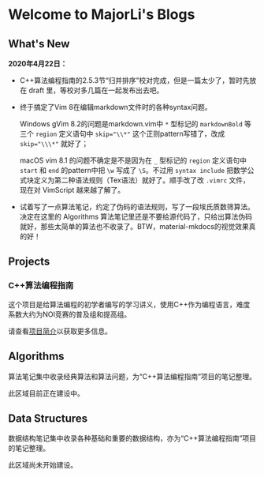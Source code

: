 # Welcome to MajorLi's Blogs

## What's New

**2020年4月22日：**

- C++算法编程指南的2.5.3节“归并排序”校对完成，但是一篇太少了，暂时先放在 draft 里，等校对多几篇在一起发布出去吧。
- 终于搞定了Vim 8在编辑markdown文件时的各种syntax问题。

    Windows gVim 8.2的问题是markdown.vim中 ``*`` 型标记的 ``markdownBold`` 等三个 ``region`` 定义语句中 ``skip="\\*"`` 这个正则pattern写错了，改成 ``skip="\\\*"`` 就好了；

    macOS vim 8.1 的问题不确定是不是因为在 ``_`` 型标记的 ``region`` 定义语句中 ``start`` 和 ``end`` 的pattern中把 ``\w`` 写成了 ``\S``。不过用 ``syntax include`` 把数学公式块定义为第二种语法规则（Tex语法）就好了。顺手改了改 ``.vimrc`` 文件，现在对 VimScript 越来越了解了。

- 试着写了一点算法笔记，约定了伪码的语法规则，写了一段埃氏质数筛算法。决定在这里的 Algorithms 算法笔记里还是不要给源代码了，只给出算法伪码就好，那些太简单的算法也不收录了。BTW，material-mkdocs的视觉效果真的好！

## Projects


### C++算法编程指南

这个项目是给算法编程的初学者编写的学习讲义，使用C++作为编程语言，难度系数大约为NOI竞赛的普及组和提高组。

请查看[项目简介](projects/algo_guide.md)以获取更多信息。

## Algorithms

算法笔记集中收录经典算法和算法问题，为“C++算法编程指南”项目的笔记整理。

此区域目前正在建设中。

## Data Structures

数据结构笔记集中收录各种基础和重要的数据结构，亦为“C++算法编程指南”项目的笔记整理。

此区域尚未开始建设。

